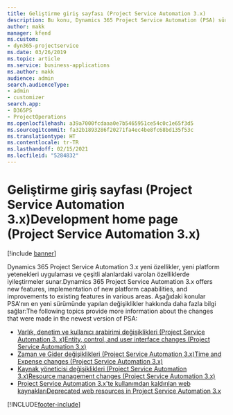 ```yaml
---
title: Geliştirme giriş sayfası (Project Service Automation 3.x)
description: Bu konu, Dynamics 365 Project Service Automation (PSA) sürüm 3.x için geliştirme bilgileri sağlayan konulara bağlantılar sağlar.
author: makk
manager: kfend
ms.custom:
- dyn365-projectservice
ms.date: 03/26/2019
ms.topic: article
ms.service: business-applications
ms.author: makk
audience: admin
search.audienceType:
- admin
- customizer
search.app:
- D365PS
- ProjectOperations
ms.openlocfilehash: a39a7000fcdaaa0e7b5465951ce54c0c1e65f3d5
ms.sourcegitcommit: fa32b1893286f20271fa4ec4be8fc68bd135f53c
ms.translationtype: HT
ms.contentlocale: tr-TR
ms.lasthandoff: 02/15/2021
ms.locfileid: "5284832"
---
```

# <a name="development-home-page-project-service-automation-3x"></a><span data-ttu-id="b1400-103">Geliştirme giriş sayfası (Project Service Automation 3.x)</span><span class="sxs-lookup"><span data-stu-id="b1400-103">Development home page (Project Service Automation 3.x)</span></span>

[!include [banner](../../includes/psa-now-project-operations.md)]

<span data-ttu-id="b1400-104">Dynamics 365 Project Service Automation 3.x yeni özellikler, yeni platform yetenekleri uygulaması ve çeşitli alanlardaki varolan özelliklerde iyileştirmeler sunar.</span><span class="sxs-lookup"><span data-stu-id="b1400-104">Dynamics 365 Project Service Automation 3.x offers new features, implementation of new platform capabilities, and improvements to existing features in various areas.</span></span> <span data-ttu-id="b1400-105">Aşağıdaki konular PSA'nın en yeni sürümünde yapılan değişiklikler hakkında daha fazla bilgi sağlar:</span><span class="sxs-lookup"><span data-stu-id="b1400-105">The following topics provide more information about the changes that were made in the newest version of PSA:</span></span>

- [<span data-ttu-id="b1400-106">Varlık, denetim ve kullanıcı arabirimi değişiklikleri (Project Service Automation 3. x)</span><span class="sxs-lookup"><span data-stu-id="b1400-106">Entity, control, and user interface changes (Project Service Automation 3.x)</span></span>](../developer-guides/entity-changes-v3.x.md)
- [<span data-ttu-id="b1400-107">Zaman ve Gider değişiklikleri (Project Service Automation 3.x)</span><span class="sxs-lookup"><span data-stu-id="b1400-107">Time and Expense changes (Project Service Automation 3.x)</span></span>](../developer-guides/time-expense-changes-v3.x.md)
- [<span data-ttu-id="b1400-108">Kaynak yöneticisi değişiklikleri (Project Service Automation 3.x)</span><span class="sxs-lookup"><span data-stu-id="b1400-108">Resource management changes (Project Service Automation 3.x)</span></span>](../developer-guides/resource-management-changes-v3.x.md)
- [<span data-ttu-id="b1400-109">Project Service Automation 3.x'te kullanımdan kaldırılan web kaynakları</span><span class="sxs-lookup"><span data-stu-id="b1400-109">Deprecated web resources in Project Service Automation 3.x</span></span>](../developer-guides/web-resources-deprecated-v3.x.md)


[!INCLUDE[footer-include](../../includes/footer-banner.md)]